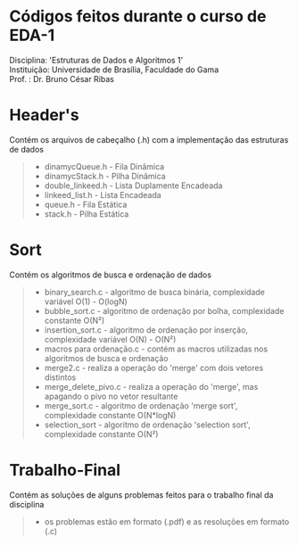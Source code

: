 # Códigos feitos durante o curso de EDA-1
Disciplina: 'Estruturas de Dados e Algoritmos 1'  
Instituição: Universidade de Brasília, Faculdade do Gama  
Prof. : Dr. Bruno César Ribas  

# Header's
Contém os arquivos de cabeçalho (.h) com a implementação das estruturas de dados  
> - dinamycQueue.h - Fila Dinâmica
> - dinamycStack.h - Pilha Dinâmica
> - double_linkeed.h - Lista Duplamente Encadeada
> - linkeed_list.h - Lista Encadeada
> - queue.h - Fila Estática
> - stack.h - Pilha Estática

# Sort
Contém os algoritmos de busca e ordenação de dados  
> - binary_search.c - algoritmo de busca binária, complexidade variável O(1) - O(logN)
> - bubble_sort.c - algoritmo de ordenação por bolha, complexidade constante O(N²)
> - insertion_sort.c - algoritmo de ordenação por inserção, complexidade variável O(N) - O(N²)
> - macros para ordenação.c - contém as macros utilizadas nos algoritmos de busca e ordenação
> - merge2.c - realiza a operação do 'merge' com dois vetores distintos
> - merge_delete_pivo.c - realiza a operação do 'merge', mas apagando o pivo no vetor resultante
> - merge_sort.c - algoritmo de ordenação 'merge sort', complexidade constante O(N*logN)
> - selection_sort - algoritmo de ordenação 'selection sort', complexidade constante O(N²)

# Trabalho-Final
Contém as soluções de alguns problemas feitos para o trabalho final da disciplina
> - os problemas estão em formato (.pdf) e as resoluções em formato (.c)
